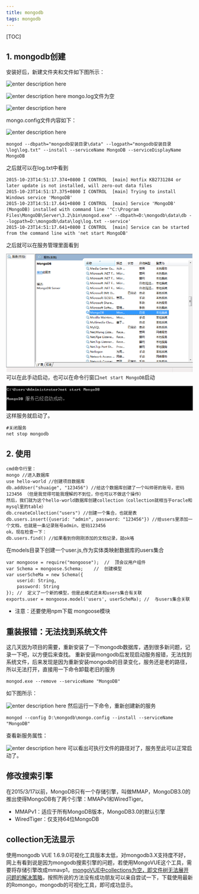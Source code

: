 ```yaml
---
title: mongodb
tags: mongodb
---
```


[TOC]

## 1. mongodb创建
安装好后，新建文件夹和文件如下图所示：

![enter description here][1]

![enter description here][2]
mongo.log文件为空

![enter description here][3]

mongo.config文件内容如下：

![enter description here][4]

    mongod --dbpath="mongodb安装目录\data" --logpath="mongodb安装目录\log\log.txt" --install --serviceName MongoDB --serviceDisplayName MongoDB

之后就可以在log.txt中看到
```
2015-10-23T14:51:17.374+0800 I CONTROL  [main] Hotfix KB2731284 or later update is not installed, will zero-out data files
2015-10-23T14:51:17.375+0800 I CONTROL  [main] Trying to install Windows service 'MongoDB'
2015-10-23T14:51:17.641+0800 I CONTROL  [main] Service 'MongoDB' (MongoDB) installed with command line '"C:\Program Files\MongoDB\Server\3.2\bin\mongod.exe" --dbpath=D:\mongodb\data\db --logpath=D:\mongodb\data\log\log.txt --service'
2015-10-23T14:51:17.641+0800 I CONTROL  [main] Service can be started from the command line with 'net start MongoDB'
```
之后就可以在服务管理里面看到

![enter description here][5]
可以在此手动启动，也可以在命令行窗口```net start MongoDB```启动

![enter description here][6]
这样服务就启动了。

    #关闭服务
    net stop mongodb
## 2. 使用

    cmd命令行里：
    mongo //进入数据库
    use hello-world //创建项目数据库
    db.addUser("shuaige", "123456") //给这个数据库创建了一个叫帅哥的账号，密码123456 （但是我觉得可能我理解的不到位，你也可以不做这个操作）
    然后，我们就为这个hello-world数据库创建collection（collection就相当于oracle和mysql里的table）
    db.createCollection("users") //创建一个集合，也就是表
    db.users.insert({userid: "admin", password: "123456"}) //给users里添加一个文档，也就是一条记录账号admin，密码123456
    ok，现在检查一下：
    db.users.find() //如果看到你刚刚添加的文档记录，就ok咯

在models目录下创建一个user.js,作为实体类映射数据库的users集合 

    var mongoose = require("mongoose");  //  顶会议用户组件
    var Schema = mongoose.Schema;    //  创建模型
    var userScheMa = new Schema({
        userid: String,
        password: String
    }); //  定义了一个新的模型，但是此模式还未和users集合有关联
    exports.user = mongoose.model('users', userScheMa); //  与users集合关联

- 注意：还要使用npm下载 mongoose模块

## 重装报错：无法找到系统文件
这几天因为项目的需要，重新安装了一下mongodb数据库，遇到很多新问题，记录一下吧，以方便后来查找。
重新安装mongodb后发现启动服务报错，无法找到系统文件，后来发现是因为重新安装mongodb的目录变化，服务还是老的路径，所以无法打开，直接用一下命令卸载老旧的服务

    mongod.exe --remove --serviceName "MongoDB"
如下图所示：

![enter description here][7]
然后运行一下命令，重新创建新的服务

    mongod --config D:\mongodb\mongo.config --install --serviceName "MongoDB"
查看新服务属性：

![enter description here][8]
可以看出可执行文件的路径对了，服务至此可以正常启动了。

## 修改搜索引擎
在2015/3/17以前，MongoDB只有一个存储引擎，叫做MMAP，MongoDB3.0的推出使得MongoDB有了两个引擎：MMAPv1和WiredTiger。

- MMAPv1：适应于所有MongoDB版本，MongoDB3.0的默认引擎
- WiredTiger：仅支持64位MongoDB
## collection无法显示
使用mongodb VUE 1.6.9.0可视化工具版本太低，对mongodb3.X支持度不好，网上有看到说是因为mongodb搜索引擎的问题，若使用MongoVUE这个工具，需要将存储引擎改成mmavp1，[mongoVUE中collections为空，即文件树无法展开问题的解决策略][9]，按照所说的方法没有成功朋友可以亲自尝试一下，下载使用最新的Romongo，mongodb的可视化工具，即可成功显示。


  [1]: ./images/Image%203.png "Image 3.png"
  [2]: ./images/Image%204.png "Image 4.png"
  [3]: ./images/Image%205.png "Image 5.png"
  [4]: ./images/Image%206.png "Image 6.png"
  [5]: ./images/1445583474158.png "1445583474158.png"
  [6]: ./images/1445583584543.png "1445583584543.png"
  [7]: ./images/Image%201.png "Image 1.png"
  [8]: ./images/Image%202.png "Image 2.png"
  [9]: http://blog.csdn.net/qq_33279781/article/details/52047564